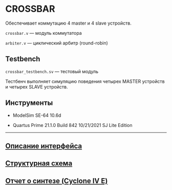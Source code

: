 # CROSSBAR 

Обеспечивает коммутацию 4 master и 4 slave устройств.

`crossbar.v` —  модуль коммутатора

`arbiter.v` — циклический арбитр (round-robin)

## Testbench

`crossbar_testbench.sv` — тестовый модуль

Тестбенч выполняет симуляцию поведения четырех MASTER устройств и четырех SLAVE устройств. 

## Инструменты

* ModelSim SE-64 10.6d

* Quartus Prime 21.1.0 Build 842 10/21/2021 SJ Lite Edition
___

## [Описание интерфейса](https://github.com/romantitovmephi/Crossbar/blob/main/docs/interface.md)

## [Структурная схема]()

## [Отчет о синтезе (Cyclone IV E)](https://github.com/romantitovmephi/Crossbar/blob/main/docs/synthesis.md)






